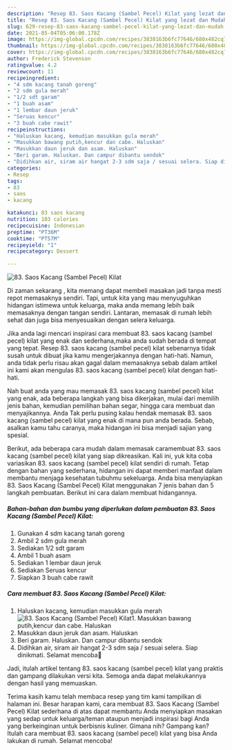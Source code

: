 ```yaml
---
description: "Resep 83. Saos Kacang (Sambel Pecel) Kilat yang lezat dan Mudah Dibuat"
title: "Resep 83. Saos Kacang (Sambel Pecel) Kilat yang lezat dan Mudah Dibuat"
slug: 629-resep-83-saos-kacang-sambel-pecel-kilat-yang-lezat-dan-mudah-dibuat
date: 2021-05-04T05:06:00.178Z
image: https://img-global.cpcdn.com/recipes/3838163b6fc77646/680x482cq70/83-saos-kacang-sambel-pecel-kilat-foto-resep-utama.jpg
thumbnail: https://img-global.cpcdn.com/recipes/3838163b6fc77646/680x482cq70/83-saos-kacang-sambel-pecel-kilat-foto-resep-utama.jpg
cover: https://img-global.cpcdn.com/recipes/3838163b6fc77646/680x482cq70/83-saos-kacang-sambel-pecel-kilat-foto-resep-utama.jpg
author: Frederick Stevenson
ratingvalue: 4.2
reviewcount: 11
recipeingredient:
- "4 sdm kacang tanah goreng"
- "2 sdm gula merah"
- "1/2 sdt garam"
- "1 buah asam"
- "1 lembar daun jeruk"
- "Seruas kencur"
- "3 buah cabe rawit"
recipeinstructions:
- "Haluskan kacang, kemudian masukkan gula merah"
- "Masukkan bawang putih,kencur dan cabe. Haluskan"
- "Masukkan daun jeruk dan asam. Haluskan"
- "Beri garam. Haluskan. Dan campur dibantu sendok"
- "Didihkan air, siram air hangat 2-3 sdm saja / sesuai selera. Siap dinikmati. Selamat mencoba💜"
categories:
- Resep
tags:
- 83
- saos
- kacang

katakunci: 83 saos kacang 
nutrition: 103 calories
recipecuisine: Indonesian
preptime: "PT36M"
cooktime: "PT57M"
recipeyield: "1"
recipecategory: Dessert

---
```



![83. Saos Kacang (Sambel Pecel) Kilat](https://img-global.cpcdn.com/recipes/3838163b6fc77646/680x482cq70/83-saos-kacang-sambel-pecel-kilat-foto-resep-utama.jpg)

Di zaman  sekarang , kita memang dapat membeli masakan jadi tanpa mesti repot memasaknya sendiri. Tapi, untuk kita yang mau menyuguhkan hidangan istimewa untuk keluarga, maka anda memang lebih baik memasaknya dengan tangan sendiri. Lantaran, memasak di rumah lebih sehat dan juga bisa menyesuaikan dengan selera keluarga.

Jika anda lagi mencari inspirasi cara membuat 83. saos kacang (sambel pecel) kilat yang enak dan sederhana,maka anda sudah berada di tempat yang tepat. Resep 83. saos kacang (sambel pecel) kilat  sebenarnya tidak susah untuk dibuat jika kamu mengerjakannya dengan hati-hati. Namun, anda tidak perlu risau akan gagal dalam memasaknya 
sebab dalam artikel ini kami akan mengulas 83. saos kacang (sambel pecel) kilat dengan hati-hati.  



Nah buat anda yang mau memasak 83. saos kacang (sambel pecel) kilat yang enak, ada beberapa langkah yang bisa dikerjakan, mulai dari memilih jenis bahan, kemudian pemilihan bahan segar, hingga cara membuat dan menyajikannya. Anda Tak perlu pusing kalau hendak memasak 83. saos kacang (sambel pecel) kilat yang enak di mana pun anda berada. Sebab, asalkan kamu  tahu caranya, maka hidangan ini bisa menjadi sajian yang spesial.

Berikut, ada beberapa cara mudah dalam memasak caramembuat 83. saos kacang (sambel pecel) kilat yang siap dikreasikan. Kali ini, yuk kita coba variasikan 83. saos kacang (sambel pecel) kilat sendiri di rumah. Tetap dengan bahan yang sederhana, hidangan ini dapat memberi manfaat dalam membantu menjaga kesehatan tubuhmu sekeluarga. Anda bisa menyiapkan 83. Saos Kacang (Sambel Pecel) Kilat menggunakan 7 jenis bahan dan 5 langkah pembuatan. Berikut ini cara dalam membuat hidangannya.

<!--inarticleads1-->

##### Bahan-bahan dan bumbu yang diperlukan dalam pembuatan 83. Saos Kacang (Sambel Pecel) Kilat:

1. Gunakan 4 sdm kacang tanah goreng
1. Ambil 2 sdm gula merah
1. Sediakan 1/2 sdt garam
1. Ambil 1 buah asam
1. Sediakan 1 lembar daun jeruk
1. Sediakan Seruas kencur
1. Siapkan 3 buah cabe rawit




<!--inarticleads2-->

##### Cara membuat 83. Saos Kacang (Sambel Pecel) Kilat:

1. Haluskan kacang, kemudian masukkan gula merah
<img src="https://img-global.cpcdn.com/steps/4454e1cc545331f5/160x128cq70/83-saos-kacang-sambel-pecel-kilat-langkah-memasak-1-foto.jpg" alt="83. Saos Kacang (Sambel Pecel) Kilat">1. Masukkan bawang putih,kencur dan cabe. Haluskan
1. Masukkan daun jeruk dan asam. Haluskan
1. Beri garam. Haluskan. Dan campur dibantu sendok
1. Didihkan air, siram air hangat 2-3 sdm saja / sesuai selera. Siap dinikmati. Selamat mencoba💜




Jadi, itulah artikel tentang  83. saos kacang (sambel pecel) kilat  yang praktis dan gampang dilakukan versi kita. Semoga anda dapat melakukannya dengan hasil yang memuaskan. 

Terima kasih kamu telah membaca resep yang tim kami tampilkan di halaman ini. Besar harapan kami, cara membuat  83. Saos Kacang (Sambel Pecel) Kilat sederhana di atas dapat membantu Anda menyiapkan masakan yang sedap untuk keluarga/teman ataupun menjadi inspirasi bagi Anda yang berkeinginan untuk berbisnis kuliner. Gimana nih? Gampang kan? Itulah cara membuat 83. saos kacang (sambel pecel) kilat yang bisa Anda lakukan di rumah. Selamat mencoba!

